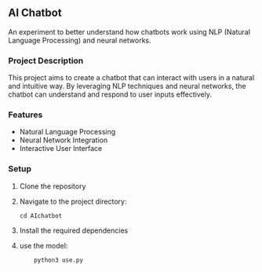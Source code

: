 ## AI Chatbot

An experiment to better understand how chatbots work using NLP (Natural Language Processing) and neural networks.

### Project Description

This project aims to create a chatbot that can interact with users in a natural and intuitive way. By leveraging NLP techniques and neural networks, the chatbot can understand and respond to user inputs effectively.

### Features

- Natural Language Processing
- Neural Network Integration
- Interactive User Interface

### Setup

1. Clone the repository

2. Navigate to the project directory:
    ```
    cd AIchatbot
    ```

3. Install the required dependencies

4. use the model:
    ```
        python3 use.py
    ```